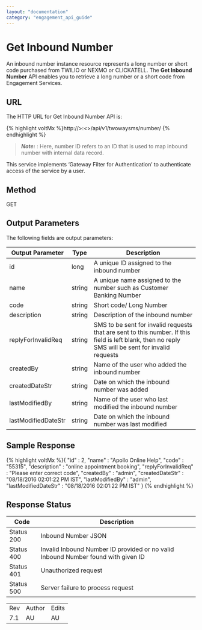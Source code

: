 ```yaml
---
layout: "documentation"
category: "engagement_api_guide"
---
```

                            


Get Inbound Number
==================

An inbound number instance resource represents a long number or short code purchased from TWILIO or NEXMO or CLICKATELL. The **Get Inbound Number** API enables you to retrieve a long number or a short code from Engagement Services.

URL
---

The HTTP URL for Get Inbound Number API is:

{% highlight voltMx %}http://<host>>:<<port>>/api/v1/twowaysms/number/<number-id>
{% endhighlight %}

> **_Note:_** <number-id>: Here, number ID refers to an ID that is used to map inbound number with internal data record.

This service implements ‘Gateway Filter for Authentication’ to authenticate access of the service by a user.

Method
------

GET

Output Parameters
-----------------

The following fields are output parameters:

  
| Output Parameter | Type | Description |
| --- | --- | --- |
| id | long | A unique ID assigned to the inbound number |
| name | string | A unique name assigned to the number such as Customer Banking Number |
| code | string | Short code/ Long Number |
| description | string | Description of the inbound number |
| replyForInvalidReq | string | SMS to be sent for invalid requests that are sent to this number. If this field is left blank, then no reply SMS will be sent for invalid requests |
| createdBy | string | Name of the user who added the inbound number |
| createdDateStr | string | Date on which the inbound number was added |
| lastModifiedBy | string | Name of the user who last modified the inbound number |
| lastModifiedDateStr | string | Date on which the inbound number was last modified |

Sample Response
---------------

{% highlight voltMx %}{
  "id" : 2,
  "name" : "Apollo Online Help",
  "code" : "55315",
  "description" : "online appointment booking",
  "replyForInvalidReq" : "Please enter correct code",
  "createdBy" : "admin",
  "createdDateStr" : "08/18/2016 02:01:22 PM IST",
  "lastModifiedBy" : "admin",
  "lastModifiedDateStr" : "08/18/2016 02:01:22 PM IST"
}
{% endhighlight %}

Response Status
---------------

  
| Code | Description |
| --- | --- |
| Status 200 | Inbound Number JSON |
| Status 400 | Invalid Inbound Number ID provided or no valid Inbound Number found with given ID |
| Status 401 | Unauthorized request |
| Status 500 | Server failure to process request |

<table class="TableStyle-RevisionTable" cellspacing="0" style="mc-table-style: url('../Resources/TableStyles/RevisionTable.css');" data-mc-conditions="Default.HTML"><colgroup><col class="TableStyle-RevisionTable-Column-Column1"> <col class="TableStyle-RevisionTable-Column-Column1"> <col class="TableStyle-RevisionTable-Column-Column1"></colgroup><tbody><tr class="TableStyle-RevisionTable-Body-Body1"><td class="TableStyle-RevisionTable-BodyE-Column1-Body1">Rev</td><td class="TableStyle-RevisionTable-BodyE-Column1-Body1">Author</td><td class="TableStyle-RevisionTable-BodyD-Column1-Body1">Edits</td></tr><tr class="TableStyle-RevisionTable-Body-Body1"><td class="TableStyle-RevisionTable-BodyB-Column1-Body1">7.1</td><td class="TableStyle-RevisionTable-BodyB-Column1-Body1">AU</td><td class="TableStyle-RevisionTable-BodyA-Column1-Body1">AU</td></tr></tbody></table>
